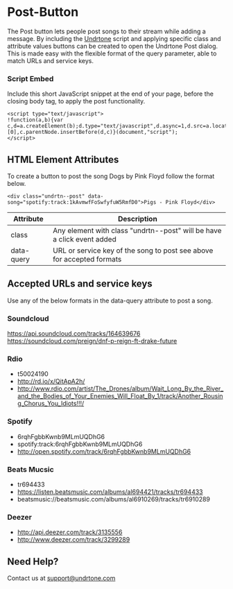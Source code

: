 # Post-Button

The Post button lets people post songs to their stream while adding a message. By including the [Undrtone](www.undrtone.com) script and applying specific class and attribute values buttons can be created to open the Undrtone Post dialog. This is made easy with the flexible format of the query parameter, able to match URLs and service keys.

### Script Embed

Include this short JavaScript snippet at the end of your page, before the closing body tag, to apply the post functionality.

```
<script type="text/javascript">
!function(a,b){var c,d=a.createElement(b);d.type="text/javascript",d.async=1,d.src=a.location.protocol+"//cdn.undrtone.com/build/share.min.js",c=a.getElementsByTagName(b)[0],c.parentNode.insertBefore(d,c)}(document,"script");
</script>
```

## HTML Element Attributes

To create a button to post the song Dogs by Pink Floyd follow the format below.

```
<div class="undrtn--post" data-song="spotify:track:1kAvmwfFoSwfyfuW5RmfD0">Pigs - Pink Floyd</div>
```

| Attribute   | Description
|-------------|------------
|class        | Any element with class "undrtn--post" will be have a click event added
|data-query   | URL or service key of the song to post see above for accepted formats

## Accepted URLs and service keys

Use any of the below formats in the data-query attribute to post a song.

### Soundcloud

https://api.soundcloud.com/tracks/164639676
https://soundcloud.com/preign/dnf-p-reign-ft-drake-future

### Rdio
* t50024190
* http://rd.io/x/QitApA2h/
* http://www.rdio.com/artist/The_Drones/album/Wait_Long_By_the_River_and_the_Bodies_of_Your_Enemies_Will_Float_By_1/track/Another_Rousing_Chorus_You_Idiots!!!/

### Spotify
* 6rqhFgbbKwnb9MLmUQDhG6
* spotify:track:6rqhFgbbKwnb9MLmUQDhG6
* http://open.spotify.com/track/6rqhFgbbKwnb9MLmUQDhG6

### Beats Mucsic
* tr694433
* https://listen.beatsmusic.com/albums/al694421/tracks/tr694433
* beatsmusic://beatsmusic.com/albums/al6910269/tracks/tr6910289


### Deezer
* http://api.deezer.com/track/3135556
* http://www.deezer.com/track/3299289

## Need Help?

Contact us at support@undrtone.com


